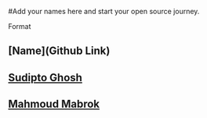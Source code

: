 #Add your names here and start your open source journey.

Format 
## [Name](Github Link)

## [Sudipto Ghosh](https://github.com/pydevsg/)
## [Mahmoud Mabrok](https://github.com/MahmoudMabrok)
